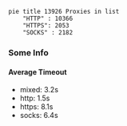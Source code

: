 
```mermaid
pie title 13926 Proxies in list
    "HTTP" : 10366
    "HTTPS": 2053
    "SOCKS" : 2182
```

### Some Info
#### Average Timeout

- mixed: 3.2s
- http: 1.5s
- https: 8.1s
- socks: 6.4s